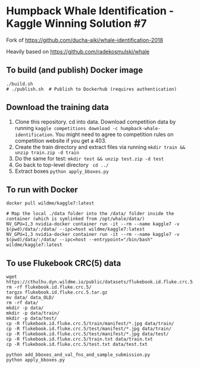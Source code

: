# Humpback Whale Identification - Kaggle Winning Solution #7

Fork of https://github.com/ducha-aiki/whale-identification-2018

Heavily based on https://github.com/radekosmulski/whale

## To build (and publish) Docker image

```
./build.sh
# ./publish.sh  # Publish to Dockerhub (requires authentication)
```

## Download the training data

1. Clone this repository. cd into data. Download competition data by running ```kaggle competitions download -c humpback-whale-identification```. You might need to agree to competition rules on competition website if you get a 403.
2. Create the train directory and extract files via running ```mkdir train && unzip train.zip -d train```
3. Do the same for test: ```mkdir test && unzip test.zip -d test```
4. Go back to top-level directory ``` cd ../```
4. Extract boxes ```python apply_bboxes.py```

## To run with Docker

```
docker pull wildme/kaggle7:latest

# Map the local ./data folder into the /data/ folder inside the container (which is symlinked from /opt/whale/data/)
NV_GPU=1,3 nvidia-docker container run -it --rm --name kaggle7 -v $(pwd)/data/:/data/ --ipc=host wildme/kaggle7:latest
NV_GPU=1,3 nvidia-docker container run -it --rm --name kaggle7 -v $(pwd)/data/:/data/ --ipc=host --entrypoint="/bin/bash" wildme/kaggle7:latest
```


## To use Flukebook CRC(5) data

```
wget https://cthulhu.dyn.wildme.io/public/datasets/flukebook.id.fluke.crc.5.tar.gz
rm -rf flukebook.id.fluke.crc.5/
targzx flukebook.id.fluke.crc.5.tar.gz
mv data/ data_OLD/
rm -rf data/
mkdir -p data/
mkdir -p data/train/
mkdir -p data/test/
cp -R flukebook.id.fluke.crc.5/train/manifest/*.jpg data/train/
cp -R flukebook.id.fluke.crc.5/test/manifest/*.jpg data/train/
cp -R flukebook.id.fluke.crc.5/test/manifest/*.jpg data/test/
cp -R flukebook.id.fluke.crc.5/train.txt data/train.txt
cp -R flukebook.id.fluke.crc.5/test.txt data/test.txt

python add_bboxes_and_val_fns_and_sample_submission.py
python apply_bboxes.py
```
